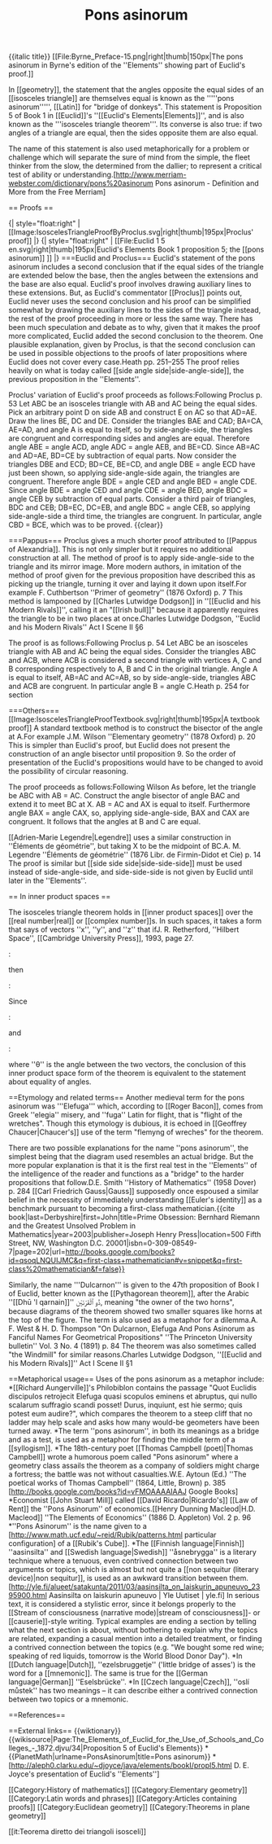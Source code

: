﻿---
lastrevid: 631915657
pageid: 702149
canonicalurl: http://en.wikipedia.org/wiki/Pons_asinorum
title: Pons asinorum
editurl: http://en.wikipedia.org/w/index.php?title=Pons_asinorum&action=edit
length: 12337
contentmodel: wikitext
pagelanguage: en
touched: 2015-02-14T13:05:20Z
ns: 0
fullurl: http://en.wikipedia.org/wiki/Pons_asinorum
---

{{italic title}}
[[File:Byrne_Preface-15.png|right|thumb|150px|The pons asinorum in Byrne's edition of the ''Elements'' showing part of Euclid's proof.]]

In [[geometry]], the statement that the angles opposite the equal sides of an [[isosceles triangle]] are themselves equal is known as the '''''pons asinorum''''', [[Latin]] for "bridge of donkeys". This statement is Proposition 5 of Book 1 in [[Euclid]]'s ''[[Euclid's Elements|Elements]]'', and is also known as the '''isosceles triangle theorem'''.  Its converse is also true: if two angles of a triangle are equal, then the sides opposite them are also equal.

The name of this statement is also used metaphorically for a problem or challenge which will separate the sure of mind from the simple, the fleet thinker from the slow, the determined from the dallier; to represent a critical test of ability or understanding.<ref>[http://www.merriam-webster.com/dictionary/pons%20asinorum Pons asinorum - Definition and More from the Free Merriam]</ref>

== Proofs ==

{| style="float:right"
| [[Image:IsoscelesTriangleProofByProclus.svg|right|thumb|195px|Proclus' proof]]
|}
{| style="float:right"
| [[File:Euclid 1 5 en.svg|right|thumb|195px|Euclid's Elements Book 1 proposition 5; the [[pons asinorum]] ]]
|}
===Euclid and Proclus===
Euclid's statement of the pons asinorum includes a second conclusion that if the equal sides of the triangle are extended below the base, then the angles between the extensions and the base are also equal. Euclid's proof involves drawing auxiliary lines to these extensions. But, as Euclid's commentator [[Proclus]] points out, Euclid never uses the second conclusion and his proof can be simplified somewhat by drawing the auxiliary lines to the sides of the triangle instead, the rest of the proof proceeding in more or less the same way. There has been much speculation and debate as to why, given that it makes the proof more complicated, Euclid added the second conclusion to the theorem. One plausible explanation, given by Proclus, is that the second conclusion can be used in possible objections to the proofs of later propositions where Euclid does not cover every case.<ref>Heath pp. 251–255</ref> The proof relies heavily on what is today called [[side angle side|side-angle-side]], the previous proposition in the ''Elements''.

Proclus' variation of Euclid's proof proceeds as follows:<ref>Following Proclus p. 53</ref> 
Let ABC be an isosceles triangle with AB and AC being the equal sides. Pick an arbitrary point D on side AB and construct E on AC so that AD=AE. Draw the lines BE, DC and DE. Consider the triangles BAE and CAD; BA=CA, AE=AD, and angle A is equal to itself, so by side-angle-side, the triangles are congruent and corresponding sides and angles are equal. Therefore angle ABE = angle ACD, angle ADC = angle AEB, and BE=CD. Since AB=AC and AD=AE, BD=CE by subtraction of equal parts. Now consider the triangles DBE and ECD; BD=CE, BE=CD, and angle DBE = angle ECD have just been shown, so applying side-angle-side again, the triangles are congruent. Therefore angle BDE = angle CED and angle BED = angle CDE. Since angle BDE = angle CED and angle CDE = angle BED, angle BDC = angle CEB by subtraction of equal parts. Consider a third pair of triangles, BDC and CEB; DB=EC, DC=EB, and angle BDC = angle CEB, so applying side-angle-side a third time, the triangles are congruent. In particular, angle CBD = BCE, which was to be proved.
{{clear}}

===Pappus===
Proclus gives a much shorter proof attributed to [[Pappus of Alexandria]]. This is not only simpler but it requires no additional construction at all. The method of proof is to apply side-angle-side to the triangle and its mirror image. More modern authors, in imitation of the method of proof given for the previous proposition have described this as picking up the triangle, turning it over and laying it down upon itself.<ref>For example F. Cuthbertson ''Primer of geometry'' (1876 Oxford) p. 7</ref>
This method is lampooned by [[Charles Lutwidge Dodgson]] in ''[[Euclid and his Modern Rivals]]'', calling it an "[[Irish bull]]" because it apparently requires the triangle to be in two places at once.<ref>Charles Lutwidge Dodgson, ''Euclid and his Modern Rivals'' Act I Scene II §6</ref>

The proof is as follows:<ref>Following Proclus p. 54</ref> 
Let ABC be an isosceles triangle with AB and AC being the equal sides. Consider the triangles ABC and ACB, where ACB is considered a second triangle with vertices A, C and B corresponding respectively to A, B and C in the original triangle. Angle A is equal to itself, AB=AC and AC=AB, so by side-angle-side, triangles ABC and ACB are congruent. In particular angle B = angle C.<ref>Heath p. 254 for section</ref>

===Others===
[[Image:IsoscelesTriangleProofTextbook.svg|right|thumb|195px|A textbook proof]]
A standard textbook method is to construct the bisector of the angle at A.<ref>For example J.M. Wilson ''Elementary geometry'' (1878 Oxford) p. 20</ref>
This is simpler than Euclid's proof, but Euclid does not present the construction of an angle bisector until proposition 9. So the order of presentation of the Euclid's propositions would have to be changed to avoid the possibility of circular reasoning. 

The proof proceeds as follows:<ref>Following Wilson</ref> As before, let the triangle be ABC with AB&nbsp;=&nbsp;AC. Construct the angle bisector of angle BAC and extend it to meet BC at X. AB&nbsp;=&nbsp;AC and AX is equal to itself. Furthermore angle BAX = angle CAX, so, applying side-angle-side, BAX and CAX are congruent. It follows that the angles at B and C are equal.

[[Adrien-Marie Legendre|Legendre]] uses a similar construction in ''Éléments de géométrie'', but taking X to be the midpoint of BC.<ref>A. M. Legendre ''Éléments de géométrie'' (1876 Libr. de Firmin-Didot et Cie) p. 14</ref> The proof is similar but [[side side side|side-side-side]] must be used instead of side-angle-side, and side-side-side is not given by Euclid until later in the ''Elements''.

== In inner product spaces ==

The isosceles triangle theorem holds in [[inner product spaces]] over the [[real number|real]] or [[complex number]]s.  In such spaces, it takes a form that says of vectors ''x'', ''y'', and ''z'' that if<ref>J. R. Retherford, ''Hilbert Space'', [[Cambridge University Press]], 1993, page 27.</ref>

: <math> x + y + z = 0\text{ and }\|x\| = \|y\|,\, </math>

then

: <math> \|x - z\| = \|y - z\|.\, </math>

Since

: <math> \|x - z\|^2 = \|x\|^2 - 2x\cdot z + \|z\|^2,\, </math>

and

: <math> x\cdot z = \|x\|\|z\|\cos\theta\, </math>

where ''θ'' is the angle between the two vectors, the conclusion of this inner product space form of the theorem is equivalent to the statement about equality of angles.

==Etymology and related terms==
Another medieval term for the pons asinorum was '''Elefuga''' which, according to [[Roger Bacon]], comes from Greek ''elegia'' misery, and ''fuga'' Latin for flight, that is "flight of the wretches". Though this etymology is dubious, it is echoed in [[Geoffrey Chaucer|Chaucer's]] use of the term "flemyng of wreches" for the theorem.<ref name="PUb"/>

There are two possible explanations for the name ''pons asinorum'', the simplest being that the diagram used resembles an actual bridge. But the more popular explanation is that it is the first real test in the ''Elements'' of the intelligence of the reader and functions as a "bridge" to the harder propositions that follow.<ref>D.E. Smith ''History of Mathematics'' (1958 Dover) p. 284</ref> [[Carl Friedrich Gauss|Gauss]] supposedly once espoused a similar belief in the necessity of immediately understanding [[Euler's identity]] as a benchmark pursuant to becoming a first-class mathematician.<ref name=First-Class>{{cite book|last=Derbyshire|first=John|title=Prime Obsession: Bernhard Riemann and the Greatest Unsolved Problem in Mathematics|year=2003|publisher=Joseph Henry Press|location=500 Fifth Street, NW, Washington D.C. 20001|isbn=0-309-08549-7|page=202|url=http://books.google.com/books?id=qsoqLNQUIJMC&q=first-class+mathematician#v=snippet&q=first-class%20mathematician&f=false}}</ref>

Similarly, the name '''Dulcarnon''' is given to the 47th proposition of Book I of Euclid, better known as the [[Pythagorean theorem]], after the Arabic ''[[Dhū 'l qarnain]]'' ذُو ٱلْقَرْنَيْن, meaning "the owner of the two horns", because diagrams of the theorem showed two smaller squares like horns at the top of the figure. The term is also used as a metaphor for a dilemma.<ref name="PUb">A. F. West & H. D. Thompson "On Dulcarnon, Elefuga And Pons Asinorum as Fanciful Names For Geometrical Propositions" ''The Princeton University bulletin'' Vol. 3 No. 4 (1891) p. 84</ref> The theorem was also sometimes called "the Windmill" for similar reasons.<ref>Charles Lutwidge Dodgson, ''[[Euclid and his Modern Rivals]]'' Act I Scene II §1</ref>

==Metaphorical usage==
Uses of the pons asinorum as a metaphor include:
*[[Richard Aungerville]]'s Philobiblon contains the passage "Quot Euclidis discipulos retrojecit Elefuga quasi scopulos eminens et abruptus, qui nullo scalarum suffragio scandi posset! Durus, inquiunt, est hie sermo; quis potest eum audire?", which compares the theorem to a steep cliff that no ladder may help scale and asks how many would-be geometers have been turned away.<ref name="PUb"/>
*The term ''pons asinorum'', in both its meanings as a bridge and as a test, is used as a metaphor for finding the middle term of a [[syllogism]].<ref name="PUb"/>
*The 18th-century poet [[Thomas Campbell (poet)|Thomas Campbell]] wrote a humorous poem called "Pons asinorum" where a geometry class assails the theorem as a company of soldiers might charge a fortress; the battle was not without casualties.<ref>W.E. Aytoun (Ed.) ''The poetical works of Thomas Campbell'' (1864, Little, Brown) p. 385 [http://books.google.com/books?id=vFMOAAAAIAAJ Google Books]</ref> 
*Economist [[John Stuart Mill]] called [[David Ricardo|Ricardo's]] [[Law of Rent]] the ''Pons Asinorum'' of economics.<ref>[[Henry Dunning Macleod|H.D. Macleod]] ''The Elements of Economics'' (1886 D. Appleton) Vol. 2 p. 96</ref>
*''Pons Asinorum'' is the name given to a [http://www.math.ucf.edu/~reid/Rubik/patterns.html particular configuration] of a [[Rubik's Cube]].
*The [[Finnish language|Finnish]] ''aasinsilta'' and [[Swedish language|Swedish]] ''åsnebrygga'' is a literary technique where a tenuous, even contrived connection between two arguments or topics, which is almost but not quite a [[non sequitur (literary device)|non sequitur]], is used as an awkward transition between them.<ref>[http://yle.fi/alueet/satakunta/2011/03/aasinsilta_on_laiskurin_apuneuvo_2395900.html Aasinsilta on laiskurin apuneuvo | Yle Uutiset | yle.fi<!-- Bot generated title -->]</ref> In serious text, it is considered a stylistic error, since it belongs properly to the [[Stream of consciousness (narrative mode)|stream of consciousness]]- or [[causerie]]-style writing. Typical examples are ending a section by telling what the next section is about, without bothering to explain why the topics are related, expanding a casual mention into a detailed treatment, or finding a contrived connection between the topics (e.g. "We bought some red wine; speaking of red liquids, tomorrow is the World Blood Donor Day").
*In [[Dutch language|Dutch]], ''ezelsbruggetje'' ('little bridge of asses') is the word for a [[mnemonic]]. The same is true for the [[German language|German]] ''Eselsbrücke''.
*In [[Czech language|Czech]], ''oslí můstek'' has two meanings – it can describe either a contrived connection between two topics or a mnemonic.

==References==
<references/>

==External links==
{{wiktionary}}{{wikisource|Page:The_Elements_of_Euclid_for_the_Use_of_Schools_and_Colleges_-_1872.djvu/34|Proposition 5 of Euclid's Elements}}
*{{PlanetMath|urlname=PonsAsinorum|title=Pons asinorum}}
*[http://aleph0.clarku.edu/~djoyce/java/elements/bookI/propI5.html D. E. Joyce's presentation of Euclid's ''Elements'']

[[Category:History of mathematics]]
[[Category:Elementary geometry]]
[[Category:Latin words and phrases]]
[[Category:Articles containing proofs]]
[[Category:Euclidean geometry]]
[[Category:Theorems in plane geometry]]

[[it:Teorema diretto dei triangoli isosceli]]
